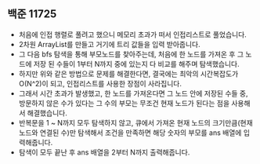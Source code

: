## 백준 11725
- 처음에 인접 행렬로 풀려고 했으니 메모리 초과가 떠서 인접리스트로 풀었습니다.
- 2차원 ArrayList를 만들고 거기에 트리 값들을 입력 받아줍니다.
- 그 다음 bfs 탐색을 통해 부모노드를 찾아주는데, 처음에 한 노드를 가져온 후 그 노드에 저장 된 수들이 1부터 N까지 중에 있는지 다 비교를 해주며 탐색했습니다.
- 하지만 위와 같은 방법으로 문제를 해결한다면, 결국에는 최악의 시간복잡도가 O(N^2)이 되고, 인접리스트를 사용한 장점이 사라집니다.
- 그래서 시간 초과가 발생했고, 한 노드를 가져온다면 그 노드 안에 저장된 수들 중, 방문하지 않은 수가 있다는 그 수의 부모는 무조건 현재 노드가 된다는 점을 사용해서 해결했습니다.
- 반복문을 1 ~ N까지 모두 탐색하지 않고, 큐에서 가져온 현재 노드의 크기만큼(현재 노드와 연결된 수)만 탐색해서 조건을 만족하면 해당 숫자의 부모를 ans 배열에 입력해줍니다.
- 탐색이 모두 끝난 후 ans 배열을 2부터 N까지 출력해줍니다.
